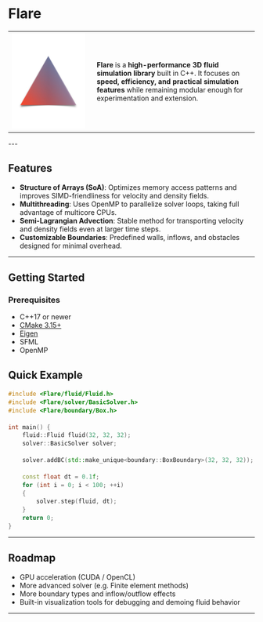 # Flare

<table>
<tr>
<td width="160" valign="middle">
  <img src="./assets/flare.png" alt="Flare Logo" width="150"/>
</td>
<td valign="middle">
  <p>
    <b>Flare</b> is a <b>high-performance 3D fluid simulation library</b> built in C++.  
    It focuses on <b>speed, efficiency, and practical simulation features</b> while remaining modular enough for experimentation and extension.
  </p>
</td>
</tr>
</table>
---

## Features

* **Structure of Arrays (SoA)**: Optimizes memory access patterns and improves SIMD-friendliness for velocity and density fields.
* **Multithreading**: Uses OpenMP to parallelize solver loops, taking full advantage of multicore CPUs.
* **Semi-Lagrangian Advection**: Stable method for transporting velocity and density fields even at larger time steps.
* **Customizable Boundaries**: Predefined walls, inflows, and obstacles designed for minimal overhead.

---

## Getting Started

### Prerequisites

* C++17 or newer
* [CMake 3.15+](https://cmake.org/)
* [Eigen](https://eigen.tuxfamily.org/)
* SFML
* OpenMP


## Quick Example

```cpp
#include <Flare/fluid/Fluid.h>
#include <Flare/solver/BasicSolver.h>
#include <Flare/boundary/Box.h>

int main() {
    fluid::Fluid fluid(32, 32, 32);
    solver::BasicSolver solver;

    solver.addBC(std::make_unique<boundary::BoxBoundary>(32, 32, 32));

    const float dt = 0.1f;
    for (int i = 0; i < 100; ++i) 
    {
        solver.step(fluid, dt);
    }
    return 0;
}
```

---

## Roadmap

* GPU acceleration (CUDA / OpenCL)
* More advanced solver (e.g. Finite element methods)
* More boundary types and inflow/outflow effects
* Built-in visualization tools for debugging and demoing fluid behavior

---